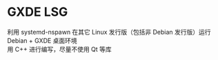 # GXDE LSG
利用 systemd-nspawn 在其它 Linux 发行版（包括非 Debian 发行版）运行 Debian + GXDE 桌面环境  
用 C++ 进行编写，尽量不使用 Qt 等库  
